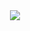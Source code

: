 <div align="center">
   <img src="https://capsule-render.vercel.app/api? type=wave&color=auto&height=300&section=header&text=capsule%20render&fontSize=90" />
</div>
